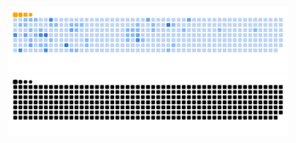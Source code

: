 ![snake gif](https://github.com/vitoravelaneda/vitoravelaneda/blob/output/github-contribution-grid-snake.gif)
![snake animation](https://github.com/vitoravelaneda/vitoravelaneda/blob/output/github-contribution-grid-snake.svg)
<!--
**vitoravelaneda/vitoravelaneda** is a ✨ _special_ ✨ repository because its `README.md` (this file) appears on your GitHub profile.

Here are some ideas to get you started:

- 🔭 I’m currently working on ...
- 🌱 I’m currently learning ...
- 👯 I’m looking to collaborate on ...
- 🤔 I’m looking for help with ...
- 💬 Ask me about ...
- 📫 How to reach me: ...
- 😄 Pronouns: ...
- ⚡ Fun fact: ...
-->
